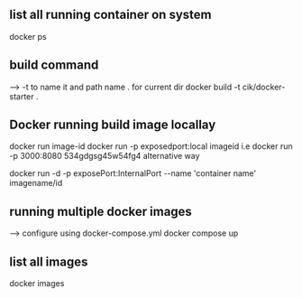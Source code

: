 ## list all running container on system

docker ps

## build command

--> -t to name it and path name . for current dir
docker build -t cik/docker-starter .

## Docker running build image locallay

docker run image-id
docker run -p exposedport:local imageid
i.e docker run -p 3000:8080 534gdgsg45w54fg4
alternative way

docker run -d -p exposePort:InternalPort --name 'container name' imagename/id

## running multiple docker images

--> configure using docker-compose.yml
docker compose up

## list all images

docker images
